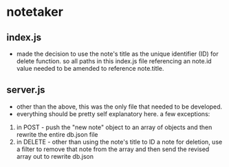 # notetaker

## index.js
- made the decision to use the note's title as the unique identifier (ID) for delete function. so all paths in this index.js file referencing an note.id value needed to be amended to reference note.title.

## server.js

- other than the above, this was the only file that needed to be developed.
- everything should be pretty self explanatory here. a few exceptions:
1. in POST - push the "new note" object to an array of objects and then rewrite the entire db.json file
2. in DELETE - other than using the note's title to ID a note for deletion, use a filter to remove that note from the array and then send the revised array out to rewrite db.json
